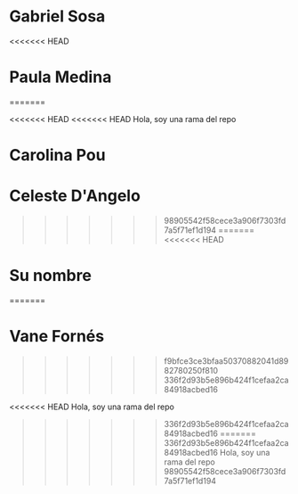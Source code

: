 # Gabriel Sosa
<<<<<<< HEAD
# Paula Medina
=======

<<<<<<< HEAD
<<<<<<< HEAD
Hola, soy una rama del repo

Carolina Pou
=======
# Celeste D'Angelo
>>>>>>> 98905542f58cece3a906f7303fd7a5f71ef1d194
=======
<<<<<<< HEAD
# Su nombre
=======
# Vane Fornés
>>>>>>> f9bfce3ce3bfaa50370882041d8982780250f810
>>>>>>> 336f2d93b5e896b424f1cefaa2ca84918acbed16

<<<<<<< HEAD
Hola, soy una rama del repo
>>>>>>> 336f2d93b5e896b424f1cefaa2ca84918acbed16
=======
>>>>>>> 336f2d93b5e896b424f1cefaa2ca84918acbed16
Hola, soy una rama del repo
>>>>>>> 98905542f58cece3a906f7303fd7a5f71ef1d194
